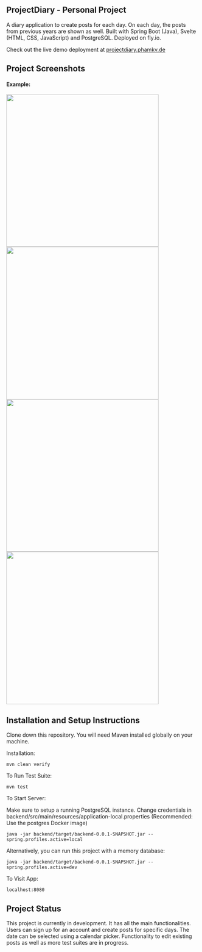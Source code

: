 ## ProjectDiary - Personal Project

A diary application to create posts for each day. On each day, the posts from previous years are shown as well. Built with Spring Boot (Java), Svelte (HTML, CSS, JavaScript) and PostgreSQL. Deployed on fly.io.

Check out the live demo deployment at [projectdiary.phamkv.de](https://projectdiary.phamkv.de/)

## Project Screenshots

#### Example:   

<img src="https://user-images.githubusercontent.com/40146623/234266484-b6bf0c16-42c2-40e2-9c7a-19c9082abf27.png" width="400">
<img src="https://user-images.githubusercontent.com/40146623/234266489-929d1872-9594-46fc-a994-94389b403633.png" width="400">
<img src="https://user-images.githubusercontent.com/40146623/234266510-be58dd92-c931-4258-bd10-fdda106018d8.png" width="400">
<img src="https://user-images.githubusercontent.com/40146623/234266514-f533a7a8-921c-49aa-ba4d-ecd081017d2e.png" width="400">

## Installation and Setup Instructions

Clone down this repository. You will need Maven installed globally on your machine.  

Installation:

`mvn clean verify`

To Run Test Suite:  

`mvn test`  

To Start Server:

Make sure to setup a running PostgreSQL instance. Change credentials in backend/src/main/resources/application-local.properties (Recommended: Use the postgres Docker image)

`java -jar backend/target/backend-0.0.1-SNAPSHOT.jar --spring.profiles.active=local`  

Alternatively, you can run this project with a memory database:

`java -jar backend/target/backend-0.0.1-SNAPSHOT.jar --spring.profiles.active=dev`

To Visit App:

`localhost:8080` 

## Project Status

This project is currently in development. It has all the main functionalities. Users can sign up for an account and create posts for specific days. The date can be selected using a calendar picker. Functionality to edit existing posts as well as more test suites are in progress.
